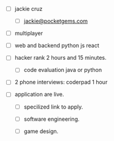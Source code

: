 - [ ] jackie cruz
    - [ ] jackie@pocketgems.com

- [ ] multiplayer
- [ ] web and backend python js react

- [ ] hacker rank 2 hours and 15 minutes.
    - [ ] code evaluation java or python
- [ ] 2 phone interviews: coderpad 1 hour

- [ ] application are live.
    - [ ] specilized link to apply.

    - [ ] software engineering.
    - [ ] game design.